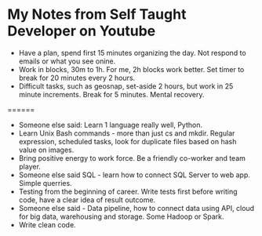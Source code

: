 # My Notes from Self Taught Developer on Youtube  

 * Have a plan, spend first 15 minutes organizing the day.  Not respond to emails or what you see onine.  
 * Work in blocks, 30m to 1h.  For me, 2h blocks work better. Set timer to break for 20 minutes every 2 hours.  
 * Difficult tasks, such as geosnap, set-aside 2 hours, but work in 25 minute increments.  Break for 5 minutes.  Mental recovery.  
 
 ======
 
  * Someone else said: Learn 1 language really well, Python.  
  * Learn Unix Bash commands - more than just cs and mkdir.  Regular expression, scheduled tasks, look for duplicate files based on hash value on images.  
  * Bring positive energy to work force.  Be a friendly co-worker and team player.  
  * Someone else said SQL - learn how to connect SQL Server to web app.  Simple querries.  
  * Testing from the beginning of career.  Write tests first before writing code, have a clear idea of result outcome.  
  * Someone else said - Data pipeline, how to connect data using API, cloud for big data, warehousing and storage. Some Hadoop or Spark.  
  * Write clean code.  
